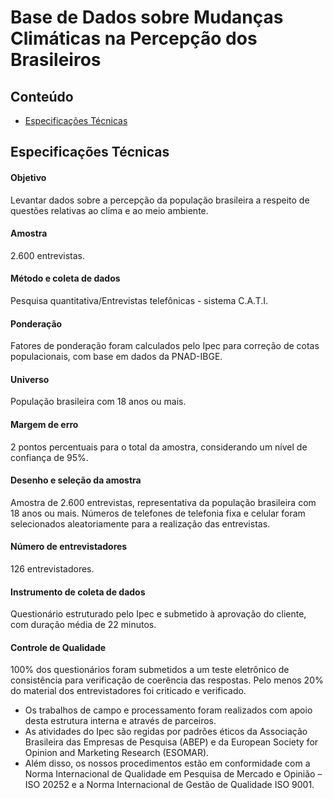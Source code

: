 # Base de Dados sobre Mudanças Climáticas na Percepção dos Brasileiros

## Conteúdo
- [Especificações Técnicas](#especificações-técnicas)


## Especificações Técnicas

#### Objetivo

Levantar dados sobre a percepção da população brasileira a respeito de questões relativas ao clima e ao meio ambiente.

#### Amostra

2.600 entrevistas.

#### Método e coleta de dados

Pesquisa quantitativa/Entrevistas telefônicas - sistema C.A.T.I.

#### Ponderação

Fatores de ponderação foram calculados pelo Ipec para correção de cotas populacionais, com base em dados da PNAD-IBGE.

#### Universo

População brasileira com 18 anos ou mais.

#### Margem de erro

2 pontos percentuais para o total da amostra, considerando um nível de confiança de 95%.

#### Desenho e seleção da amostra

Amostra de 2.600 entrevistas, representativa da população brasileira com 18 anos ou mais. Números de telefones de telefonia fixa e celular foram selecionados aleatoriamente para a realização das entrevistas.

#### Número de entrevistadores

126 entrevistadores.

#### Instrumento de coleta de dados 

Questionário estruturado pelo Ipec e submetido à aprovação do cliente, com duração média de 22 minutos.

#### Controle de Qualidade

100% dos questionários foram submetidos a um teste eletrônico de consistência para verificação de coerência das respostas. Pelo menos 20% do material dos entrevistadores foi criticado e verificado.

* Os trabalhos de campo e processamento foram realizados com apoio desta estrutura interna e através de parceiros.
* As atividades do Ipec são regidas por padrões éticos da Associação Brasileira das Empresas de Pesquisa (ABEP) e da European Society for Opinion and Marketing Research (ESOMAR).
* Além disso, os nossos procedimentos estão em conformidade com a Norma Internacional de Qualidade em Pesquisa de Mercado e Opinião – ISO 20252 e a Norma Internacional de Gestão de Qualidade ISO 9001.
